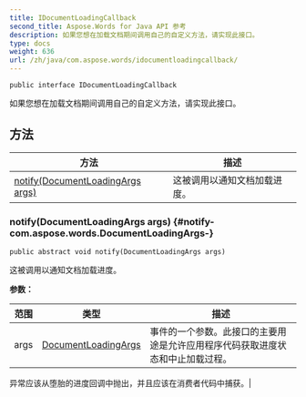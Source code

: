 ```yaml
---
title: IDocumentLoadingCallback
second_title: Aspose.Words for Java API 参考
description: 如果您想在加载文档期间调用自己的自定义方法，请实现此接口。
type: docs
weight: 636
url: /zh/java/com.aspose.words/idocumentloadingcallback/
---
```

```
public interface IDocumentLoadingCallback
```

如果您想在加载文档期间调用自己的自定义方法，请实现此接口。
## 方法

| 方法 | 描述 |
| --- | --- |
| [notify(DocumentLoadingArgs args)](#notify-com.aspose.words.DocumentLoadingArgs-) | 这被调用以通知文档加载进度。 |
### notify(DocumentLoadingArgs args) {#notify-com.aspose.words.DocumentLoadingArgs-}
```
public abstract void notify(DocumentLoadingArgs args)
```


这被调用以通知文档加载进度。

**参数：**

| 范围 | 类型 | 描述 |
| --- | --- | --- |
| args | [DocumentLoadingArgs](../../com.aspose.words/documentloadingargs) | 事件的一个参数。此接口的主要用途是允许应用程序代码获取进度状态和中止加载过程。

异常应该从堕胎的进度回调中抛出，并且应该在消费者代码中捕获。|
